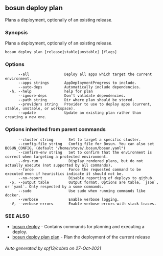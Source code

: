 ## bosun deploy plan

Plans a deployment, optionally of an existing release.

### Synopsis

Plans a deployment, optionally of an existing release.

```
bosun deploy plan [release|stable|unstable] [flags]
```

### Options

```
      --all                Deploy all apps which target the current environment.
      --apps strings       AppDeploymentProgress to include.
      --auto-deps          Automatically include dependencies.
  -h, --help               help for plan
      --ignore-deps        Don't validate dependencies.
      --path string        Dir where plan should be stored.
      --providers string   Provider to use to deploy apps (current, stable, unstable, or workspace).
      --update             Update an existing plan rather than creating a new one.
```

### Options inherited from parent commands

```
      --cluster string       Set to target a specific cluster.
      --config-file string   Config file for Bosun. You can also set BOSUN_CONFIG. (default "/home/steve/.bosun/bosun.yaml")
      --confirm-env string   Set to confirm that the environment is correct when targeting a protected environment.
      --dry-run              Display rendered plans, but do not actually execute (not supported by all commands).
      --force                Force the requested command to be executed even if heuristics indicate it should not be.
      --no-report            Disable reporting of deploys to github.
  -o, --output table         Output format. Options are table, `json`, or `yaml`. Only respected by a some commands.
      --sudo                 Use sudo when running commands like docker.
      --verbose              Enable verbose logging.
  -V, --verbose-errors       Enable verbose errors with stack traces.
```

### SEE ALSO

* [bosun deploy](bosun_deploy.md)	 - Contains commands for planning and executing a deploy.
* [bosun deploy plan plan](bosun_deploy_plan_plan.md)	 - Plan the deployment of the current release

###### Auto generated by spf13/cobra on 27-Oct-2021
